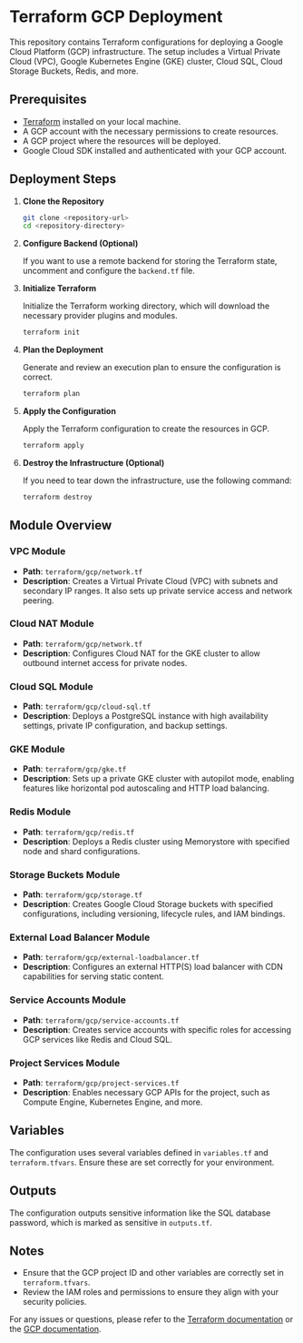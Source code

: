 # Terraform GCP Deployment

This repository contains Terraform configurations for deploying a Google Cloud Platform (GCP) infrastructure. The setup includes a Virtual Private Cloud (VPC), Google Kubernetes Engine (GKE) cluster, Cloud SQL, Cloud Storage Buckets, Redis, and more.

## Prerequisites

- [Terraform](https://www.terraform.io/downloads.html) installed on your local machine.
- A GCP account with the necessary permissions to create resources.
- A GCP project where the resources will be deployed.
- Google Cloud SDK installed and authenticated with your GCP account.

## Deployment Steps

1. **Clone the Repository**

   ```bash
   git clone <repository-url>
   cd <repository-directory>
   ```

2. **Configure Backend (Optional)**

   If you want to use a remote backend for storing the Terraform state, uncomment and configure the `backend.tf` file.

3. **Initialize Terraform**

   Initialize the Terraform working directory, which will download the necessary provider plugins and modules.

   ```bash
   terraform init
   ```

4. **Plan the Deployment**

   Generate and review an execution plan to ensure the configuration is correct.

   ```bash
   terraform plan
   ```

5. **Apply the Configuration**

   Apply the Terraform configuration to create the resources in GCP.

   ```bash
   terraform apply
   ```

6. **Destroy the Infrastructure (Optional)**

   If you need to tear down the infrastructure, use the following command:

   ```bash
   terraform destroy
   ```

## Module Overview

### VPC Module

- **Path**: `terraform/gcp/network.tf`
- **Description**: Creates a Virtual Private Cloud (VPC) with subnets and secondary IP ranges. It also sets up private service access and network peering.

### Cloud NAT Module

- **Path**: `terraform/gcp/network.tf`
- **Description**: Configures Cloud NAT for the GKE cluster to allow outbound internet access for private nodes.

### Cloud SQL Module

- **Path**: `terraform/gcp/cloud-sql.tf`
- **Description**: Deploys a PostgreSQL instance with high availability settings, private IP configuration, and backup settings.

### GKE Module

- **Path**: `terraform/gcp/gke.tf`
- **Description**: Sets up a private GKE cluster with autopilot mode, enabling features like horizontal pod autoscaling and HTTP load balancing.

### Redis Module

- **Path**: `terraform/gcp/redis.tf`
- **Description**: Deploys a Redis cluster using Memorystore with specified node and shard configurations.

### Storage Buckets Module

- **Path**: `terraform/gcp/storage.tf`
- **Description**: Creates Google Cloud Storage buckets with specified configurations, including versioning, lifecycle rules, and IAM bindings.

### External Load Balancer Module

- **Path**: `terraform/gcp/external-loadbalancer.tf`
- **Description**: Configures an external HTTP(S) load balancer with CDN capabilities for serving static content.

### Service Accounts Module

- **Path**: `terraform/gcp/service-accounts.tf`
- **Description**: Creates service accounts with specific roles for accessing GCP services like Redis and Cloud SQL.

### Project Services Module

- **Path**: `terraform/gcp/project-services.tf`
- **Description**: Enables necessary GCP APIs for the project, such as Compute Engine, Kubernetes Engine, and more.

## Variables

The configuration uses several variables defined in `variables.tf` and `terraform.tfvars`. Ensure these are set correctly for your environment.

## Outputs

The configuration outputs sensitive information like the SQL database password, which is marked as sensitive in `outputs.tf`.

## Notes

- Ensure that the GCP project ID and other variables are correctly set in `terraform.tfvars`.
- Review the IAM roles and permissions to ensure they align with your security policies.

For any issues or questions, please refer to the [Terraform documentation](https://www.terraform.io/docs/index.html) or the [GCP documentation](https://cloud.google.com/docs).